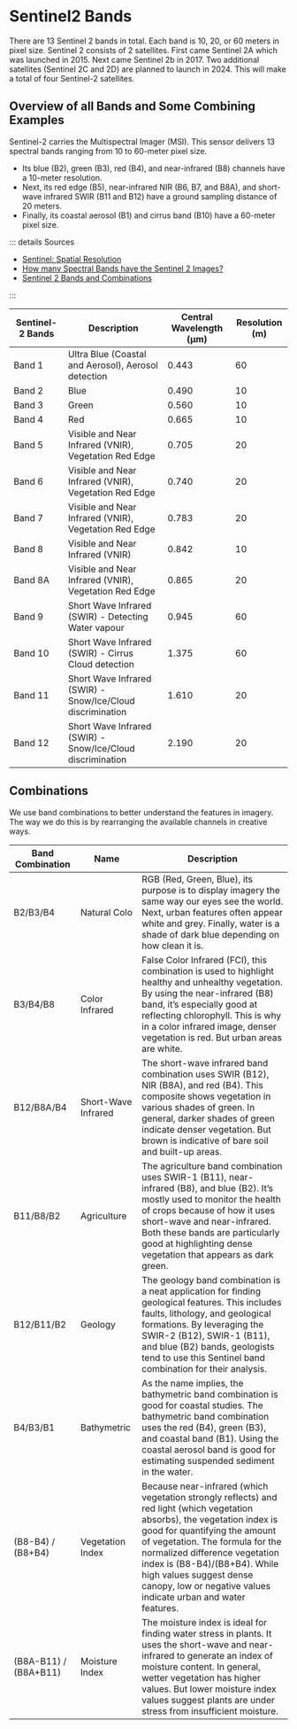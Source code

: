 # Sentinel2 Bands

There are 13 Sentinel 2 bands in total. Each band is 10, 20, or 60 meters in pixel size.
Sentinel 2 consists of 2 satellites. First came Sentinel 2A which was launched in 2015. Next came Sentinel 2b in 2017.
Two additional satellites (Sentinel 2C and 2D) are planned to launch in 2024. This will make a total of four Sentinel-2
satellites.

## Overview of all Bands and Some Combining Examples

Sentinel-2 carries the Multispectral Imager (MSI). This sensor delivers 13 spectral bands ranging from 10 to 60-meter
pixel size.

- Its blue (B2), green (B3), red (B4), and near-infrared (B8) channels have a 10-meter resolution.
- Next, its red edge (B5), near-infrared NIR (B6, B7, and B8A), and short-wave infrared SWIR (B11 and B12) have a ground
  sampling distance of 20 meters.
- Finally, its coastal aerosol (B1) and cirrus band (B10) have a 60-meter pixel size.

::: details Sources

- [Sentinel: Spatial Resolution](https://sentinel.esa.int/web/sentinel/user-guides/sentinel-2-msi/resolutions/spatial)
- [How many Spectral Bands have the Sentinel 2 Images?](https://hatarilabs.com/ih-en/how-many-spectral-bands-have-the-sentinel-2-images)
- [Sentinel 2 Bands and Combinations](https://gisgeography.com/sentinel-2-bands-combinations/)

:::

| Sentinel-2 Bands | Description                                                | Central Wavelength (µm) | Resolution (m) |
|------------------|------------------------------------------------------------|-------------------------|----------------|
| Band 1           | Ultra Blue (Coastal and Aerosol), Aerosol detection        | 0.443                   | 60             |
| Band 2           | Blue                                                       | 0.490                   | 10             |
| Band 3           | Green                                                      | 0.560                   | 10             |
| Band 4           | Red                                                        | 0.665                   | 10             |
| Band 5           | Visible and Near Infrared (VNIR), Vegetation Red Edge      | 0.705                   | 20             |
| Band 6           | Visible and Near Infrared (VNIR), Vegetation Red Edge      | 0.740                   | 20             |
| Band 7           | Visible and Near Infrared (VNIR), Vegetation Red Edge      | 0.783                   | 20             |
| Band 8           | Visible and Near Infrared (VNIR)                           | 0.842                   | 10             |
| Band 8A          | Visible and Near Infrared (VNIR), Vegetation Red Edge      | 0.865                   | 20             |
| Band 9           | Short Wave Infrared (SWIR) - Detecting Water vapour        | 0.945                   | 60             |
| Band 10          | Short Wave Infrared (SWIR) - Cirrus Cloud detection        | 1.375                   | 60             |
| Band 11          | Short Wave Infrared (SWIR) - Snow/Ice/Cloud discrimination | 1.610                   | 20             |
| Band 12          | Short Wave Infrared (SWIR) - Snow/Ice/Cloud discrimination | 2.190                   | 20             |

## Combinations

We use band combinations to better understand the features in imagery. The way we do this is by rearranging the
available channels in creative ways.

| Band Combination      | Name                | Description                                                                                                                                                                                                                                                                                                                                                  |
|-----------------------|---------------------|--------------------------------------------------------------------------------------------------------------------------------------------------------------------------------------------------------------------------------------------------------------------------------------------------------------------------------------------------------------|
| B2/B3/B4              | Natural Colo        | RGB (Red, Green, Blue),  its purpose is to display imagery the same way our eyes see the world. Next, urban features often appear white and grey. Finally, water is a shade of dark blue depending on how clean it is.                                                                                                                                       |
| B3/B4/B8              | Color Infrared      | False Color Infrared (FCI), this combination is used to highlight healthy and unhealthy vegetation. By using the near-infrared (B8) band, it’s especially good at reflecting chlorophyll. This is why in a color infrared image, denser vegetation is red. But urban areas are white.                                                                        |
| B12/B8A/B4            | Short-Wave Infrared | The short-wave infrared band combination uses SWIR (B12), NIR (B8A), and red (B4). This composite shows vegetation in various shades of green. In general, darker shades of green indicate denser vegetation. But brown is indicative of bare soil and built-up areas.                                                                                       |
| B11/B8/B2             | Agriculture         | The agriculture band combination uses SWIR-1 (B11), near-infrared (B8), and blue (B2). It’s mostly used to monitor the health of crops because of how it uses short-wave and near-infrared. Both these bands are particularly good at highlighting dense vegetation that appears as dark green.                                                              |
| B12/B11/B2            | Geology             | The geology band combination is a neat application for finding geological features. This includes faults, lithology, and geological formations. By leveraging the SWIR-2 (B12), SWIR-1 (B11), and blue (B2) bands, geologists tend to use this Sentinel band combination for their analysis.                                                                 |
| B4/B3/B1              | Bathymetric         | As the name implies, the bathymetric band combination is good for coastal studies. The bathymetric band combination uses the red (B4), green (B3), and coastal band (B1). Using the coastal aerosol band is good for estimating suspended sediment in the water.                                                                                             |
| (B8-B4) / (B8+B4)     | Vegetation Index    | Because near-infrared (which vegetation strongly reflects) and red light (which vegetation absorbs), the vegetation index is good for quantifying the amount of vegetation. The formula for the normalized difference vegetation index is (B8-B4)/(B8+B4). While high values suggest dense canopy, low or negative values indicate urban and water features. |
| (B8A-B11) / (B8A+B11) | Moisture Index      | The moisture index is ideal for finding water stress in plants. It uses the short-wave and near-infrared to generate an index of moisture content. In general, wetter vegetation has higher values. But lower moisture index values suggest plants are under stress from insufficient moisture.                                                              |